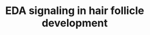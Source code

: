 ---
annotations:
- id: PW:0000003
  parent: signaling pathway
  type: Pathway Ontology
  value: signaling pathway
- id: PW:0000499
  parent: signaling pathway
  type: Pathway Ontology
  value: nuclear factor kappa B signaling pathway
- id: CL:0002559
  parent: native cell
  type: Cell Type Ontology
  value: hair follicle cell
- id: PW:0000619
  parent: signaling pathway
  type: Pathway Ontology
  value: altered nuclear factor kappa B signaling pathway
- id: PW:0000003
  parent: signaling pathway
  type: Pathway Ontology
  value: signaling pathway
- id: CL:0002559
  parent: native cell
  type: Cell Type Ontology
  value: hair follicle cell
authors:
- Khanspers
- Egonw
- Eweitz
description: EDA protein regulation of hair follicle growth and differentiation through
  activation Nf-kB pathway occurring by binding of p65/p50 complex. The new protein
  complex of Nf-kB/p65/p50 activates Wnt and Bmp pathway inhibitors stopping induction/patterning.
  Nf-kB complex then binds with Ltb and Shh to activate pathways for growth and differentiation.
  This pathway is based on figure 4 from Cui et al.
last-edited: 2021-05-07
organisms:
- Homo sapiens
redirect_from:
- /index.php/Pathway:WP3930
- /instance/WP3930
revision: null
schema-jsonld:
- '@context': https://schema.org/
  '@id': https://wikipathways.github.io/pathways/WP3930.html
  '@type': Dataset
  creator:
    '@type': Organization
    name: WikiPathways
  description: EDA protein regulation of hair follicle growth and differentiation
    through activation Nf-kB pathway occurring by binding of p65/p50 complex. The
    new protein complex of Nf-kB/p65/p50 activates Wnt and Bmp pathway inhibitors
    stopping induction/patterning. Nf-kB complex then binds with Ltb and Shh to activate
    pathways for growth and differentiation. This pathway is based on figure 4 from
    Cui et al.
  keywords:
  - BMP1
  - Cell Differentiation
  - Cell Growth
  - DKK1
  - DKK4
  - EDA
  - EDAR
  - EDARADD
  - GLI1
  - LTB
  - Nf-kB
  - PTCH1
  - RELB
  - SHH
  - SOSTDC1
  - WNT3
  - p50
  - p65
  license: CC0
  name: EDA signaling in hair follicle development
seo: CreativeWork
title: EDA signaling in hair follicle development
wpid: WP3930
---